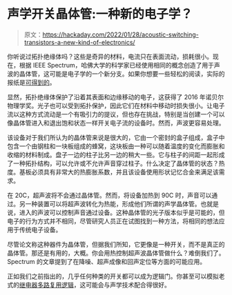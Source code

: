 # 声学开关晶体管:一种新的电子学？

> 原文：<https://hackaday.com/2022/01/28/acoustic-switching-transistors-a-new-kind-of-electronics/>

你听说过拓扑绝缘体吗？这些是奇异的材料，电流只在表面流动，损耗很小。现在，根据 IEEE Spectrum，哈佛大学的科学家已经使用相同的概念创造了用于声波的晶体管，这可能是电子学的一个新分支。如果你想要一些轻松的阅读，实际的报纸是[可得到的](https://arxiv.org/pdf/1809.09187.pdf)。

显然，拓扑绝缘体保护了沿着其表面和边缘移动的电子，这获得了 2016 年诺贝尔物理学奖。光子也可以受到拓扑保护，因此它们在材料中移动时损失很小。让电子流以这种方式流动是一个有吸引力的提议，但也存在挑战，特别是当创建一个可以像晶体管进入和退出饱和状态一样开关电子流的设备时。然而，声波更容易处理。

该设备对于我们所认为的晶体管来说是很大的，它由一个密封的盒子组成，盒子中包含一个由钢柱和一块板组成的蜂窝，这块板由一种可以随着温度的变化而膨胀和收缩的材料制成。盘子一边的柱子比另一边的稍大一些。它与柱子的间距一起形成了一种拓扑结构，可以允许或不允许声音穿过柱子。什么决定了晶体管的状态？热度。基板必须具有非常大的热膨胀系数，并且该设备使用形状记忆合金来满足该需求。

在 20C，超声波将不会通过晶体管。然而，将设备加热到 90C 时，声音可以通过。另一种装置可以将超声波转化为热能，形成他们所谓的声学晶体管。也就是说，进入的声波可以控制声音通过设备。这种晶体管的光子版本似乎是可能的，但电子的行为方式并不相同，尽管研究人员正在试图找到一种方法，将相同的想法应用于传统电子设备。

尽管论文称这种器件为晶体管，但据我们所知，它更像是一种开关，而不是真正的晶体管。那还是有用的，大概。你会用热控制超声波晶体管做什么？难倒我们了。Spectrum 的文章提到了在降噪、超声成像和回声定位等方面的可能应用。

正如我们之前指出的，几乎任何种类的开关都可以成为逻辑门。你甚至可以模拟老式的[继电器多路复用逻辑](https://hackaday.com/2017/01/19/relay-computing/)，这可能会与声学技术配合得很好。